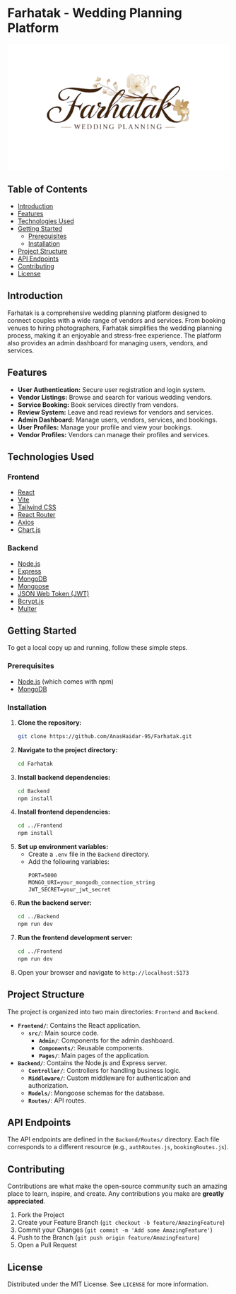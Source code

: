 # Farhatak - Wedding Planning Platform

![Farhatak Logo](Frontend/public/logo.png)

## Table of Contents

- [Introduction](#introduction)
- [Features](#features)
- [Technologies Used](#technologies-used)
- [Getting Started](#getting-started)
  - [Prerequisites](#prerequisites)
  - [Installation](#installation)
- [Project Structure](#project-structure)
- [API Endpoints](#api-endpoints)
- [Contributing](#contributing)
- [License](#license)

## Introduction

Farhatak is a comprehensive wedding planning platform designed to connect couples with a wide range of vendors and services. From booking venues to hiring photographers, Farhatak simplifies the wedding planning process, making it an enjoyable and stress-free experience. The platform also provides an admin dashboard for managing users, vendors, and services.

## Features

- **User Authentication:** Secure user registration and login system.
- **Vendor Listings:** Browse and search for various wedding vendors.
- **Service Booking:** Book services directly from vendors.
- **Review System:** Leave and read reviews for vendors and services.
- **Admin Dashboard:** Manage users, vendors, services, and bookings.
- **User Profiles:** Manage your profile and view your bookings.
- **Vendor Profiles:** Vendors can manage their profiles and services.

## Technologies Used

### Frontend

- [React](https://reactjs.org/)
- [Vite](https://vitejs.dev/)
- [Tailwind CSS](https://tailwindcss.com/)
- [React Router](https://reactrouter.com/)
- [Axios](https://axios-http.com/)
- [Chart.js](https://www.chartjs.org/)

### Backend

- [Node.js](https://nodejs.org/)
- [Express](https://expressjs.com/)
- [MongoDB](https://www.mongodb.com/)
- [Mongoose](https://mongoosejs.com/)
- [JSON Web Token (JWT)](https://jwt.io/)
- [Bcrypt.js](https://www.npmjs.com/package/bcryptjs)
- [Multer](https://www.npmjs.com/package/multer)

## Getting Started

To get a local copy up and running, follow these simple steps.

### Prerequisites

- [Node.js](https://nodejs.org/) (which comes with npm)
- [MongoDB](https://www.mongodb.com/try/download/community)

### Installation

1. **Clone the repository:**
   ```sh
   git clone https://github.com/AnasHaidar-95/Farhatak.git
   ```
2. **Navigate to the project directory:**
   ```sh
   cd Farhatak
   ```
3. **Install backend dependencies:**
   ```sh
   cd Backend
   npm install
   ```
4. **Install frontend dependencies:**
   ```sh
   cd ../Frontend
   npm install
   ```
5. **Set up environment variables:**
   - Create a `.env` file in the `Backend` directory.
   - Add the following variables:
     ```
     PORT=5000
     MONGO_URI=your_mongodb_connection_string
     JWT_SECRET=your_jwt_secret
     ```
6. **Run the backend server:**
   ```sh
   cd ../Backend
   npm run dev
   ```
7. **Run the frontend development server:**
   ```sh
   cd ../Frontend
   npm run dev
   ```
8. Open your browser and navigate to `http://localhost:5173`

## Project Structure

The project is organized into two main directories: `Frontend` and `Backend`.

- **`Frontend/`**: Contains the React application.
  - **`src/`**: Main source code.
    - **`Admin/`**: Components for the admin dashboard.
    - **`Components/`**: Reusable components.
    - **`Pages/`**: Main pages of the application.
- **`Backend/`**: Contains the Node.js and Express server.
  - **`Controller/`**: Controllers for handling business logic.
  - **`Middleware/`**: Custom middleware for authentication and authorization.
  - **`Models/`**: Mongoose schemas for the database.
  - **`Routes/`**: API routes.

## API Endpoints

The API endpoints are defined in the `Backend/Routes/` directory. Each file corresponds to a different resource (e.g., `authRoutes.js`, `bookingRoutes.js`).

## Contributing

Contributions are what make the open-source community such an amazing place to learn, inspire, and create. Any contributions you make are **greatly appreciated**.

1. Fork the Project
2. Create your Feature Branch (`git checkout -b feature/AmazingFeature`)
3. Commit your Changes (`git commit -m 'Add some AmazingFeature'`)
4. Push to the Branch (`git push origin feature/AmazingFeature`)
5. Open a Pull Request

## License

Distributed under the MIT License. See `LICENSE` for more information.
